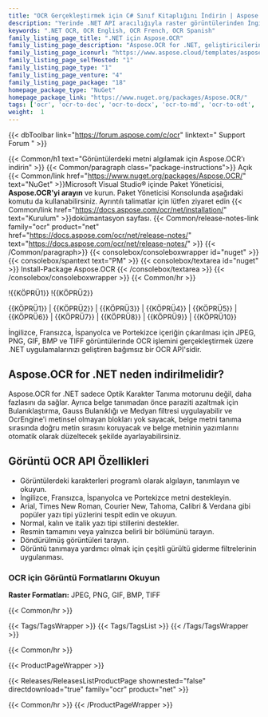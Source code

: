 ```yaml
---
title: "OCR Gerçekleştirmek için C# Sınıf Kitaplığını İndirin | Aspose.OCR API'si"
description: "Yerinde .NET API aracılığıyla raster görüntülerinden İngilizce, Fransızca, İspanyolca ve Portekizce karakter ve metin tanıma için Metin Çıkarma C# Sınıf Kitaplığı DLL dosyasını indirin."
keywords: ".NET OCR, OCR English, OCR French, OCR Spanish"
family_listing_page_title: ".NET için Aspose.OCR"
family_listing_page_description: "Aspose.OCR for .NET, geliştiricilerin ASP.NET web uygulamalarına, web hizmetlerine ve Windows uygulamalarına herhangi bir ek araç veya API gerektirmeden OCR işlevleri eklemelerine olanak tanıyan bir optik karakter tanıma API'sidir."
family_listing_page_iconurl: "https://www.aspose.cloud/templates/aspose/App_Themes/V3/images/ocr/272x272/aspose_ocr-for-net-min.png"
family_listing_page_selfHosted: "1"
family_listing_page_type: "1"
family_listing_page_venture: "4"
family_listing_page_package: "18"
homepage_package_type: "NuGet"
homepage_package_link: "https://www.nuget.org/packages/Aspose.OCR/"
tags: ['ocr', 'ocr-to-doc', 'ocr-to-docx', 'ocr-to-md', 'ocr-to-odt', 'ocr-to-pdf', 'ocr-to-text']
weight:  1
---
```


{{< dbToolbar link="https://forum.aspose.com/c/ocr" linktext=" Support Forum " >}}

{{< Common/h1 text="Görüntülerdeki metni algılamak için Aspose.OCR'ı indirin"  >}}
{{< Common/paragraph class="package-instructions">}}
Açık
{{< Common/link href="https://www.nuget.org/packages/Aspose.OCR/" text="NuGet"  >}}Microsoft Visual Studio® içinde Paket Yöneticisi, <b>Aspose.OCR'yi arayın</b> ve kurun. Paket Yöneticisi Konsolunda aşağıdaki komutu da kullanabilirsiniz. Ayrıntılı talimatlar için lütfen ziyaret edin
{{< Common/link href="https://docs.aspose.com/ocr/net/installation/" text="Kurulum"  >}}dokümantasyon sayfası.
{{< Common/release-notes-link family="ocr" product="net" href="https://docs.aspose.com/ocr/net/release-notes/" text="https://docs.aspose.com/ocr/net/release-notes/"  >}}
{{< /Common/paragraph>}}
{{< consolebox/consoleboxwrapper id="nuget" >}}
       {{< consolebox/spantext text="PM" >}}
       {{< consolebox/textarea id="nuget" >}} Install-Package Aspose.OCR {{< /consolebox/textarea >}}
{{< /consolebox/consoleboxwrapper >}}
{{< Common/hr >}}

!{{KÖPRÜ1}} !{{KÖPRÜ2}}

{{KÖPRÜ1}} | {{KÖPRÜ2}} | {{KÖPRÜ3}} | {{KÖPRÜ4}} | {{KÖPRÜ5}} | {{KÖPRÜ6}} | {{KÖPRÜ7}} | {{KÖPRÜ8}} | {{KÖPRÜ9}} | {{KÖPRÜ10}}

İngilizce, Fransızca, İspanyolca ve Portekizce içeriğin çıkarılması için JPEG, PNG, GIF, BMP ve TIFF görüntülerinde OCR işlemini gerçekleştirmek üzere .NET uygulamalarınızı geliştiren bağımsız bir OCR API'sidir.

## Aspose.OCR for .NET neden indirilmelidir?

Aspose.OCR for .NET sadece Optik Karakter Tanıma motorunu değil, daha fazlasını da sağlar. Ayrıca belge tanımadan önce paraziti azaltmak için Bulanıklaştırma, Gauss Bulanıklığı ve Medyan filtresi uygulayabilir ve OcrEngine'i metinsel olmayan blokları yok sayacak, belge metni tanıma sırasında doğru metin sırasını koruyacak ve belge metninin yazımlarını otomatik olarak düzeltecek şekilde ayarlayabilirsiniz.

## Görüntü OCR API Özellikleri

- Görüntülerdeki karakterleri programlı olarak algılayın, tanımlayın ve okuyun.
- İngilizce, Fransızca, İspanyolca ve Portekizce metni destekleyin.
- Arial, Times New Roman, Courier New, Tahoma, Calibri & Verdana gibi popüler yazı tipi yüzlerini tespit edin ve okuyun.
- Normal, kalın ve italik yazı tipi stillerini destekler.
- Resmin tamamını veya yalnızca belirli bir bölümünü tarayın.
- Döndürülmüş görüntüleri tarayın.
- Görüntü tanımaya yardımcı olmak için çeşitli gürültü giderme filtrelerinin uygulanması.

### OCR için Görüntü Formatlarını Okuyun

**Raster Formatları:** JPEG, PNG, GIF, BMP, TIFF

{{< Common/hr >}}

{{< Tags/TagsWrapper >}}
 {{< Tags/TagsList >}}
{{< /Tags/TagsWrapper >}}

{{< Common/hr >}}

{{< ProductPageWrapper >}}
<!-- ReleasesListProductPage-->
   {{< Releases/ReleasesListProductPage shownested="false"  directdownload="true" family="ocr" product="net" >}}
<!-- /ReleasesListProductPage-->
{{< Common/hr >}}
{{< /ProductPageWrapper >}}

